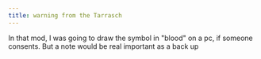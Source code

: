 ```yaml
---
title: warning from the Tarrasch
---
```




In that mod, I was going to draw the symbol in "blood" on a pc, if someone consents. But a note would be real important as a back up